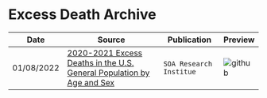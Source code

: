 # Excess Death Archive

Date | Source | Publication | Preview
-----|-------|--------------| -------
01/08/2022  | [2020-2021 Excess Deaths in the U.S. General Population by Age and Sex](https://www.soa.org/4a55a7/globalassets/assets/files/resources/research-report/2022/excess-death-us.pdf)| `SOA Research Institue` | ![github](https://github.com/AlisaAnny/ExcessDeath/assets/142517804/20264f4a-6bcf-4e88-afcd-611d8f667df9)
